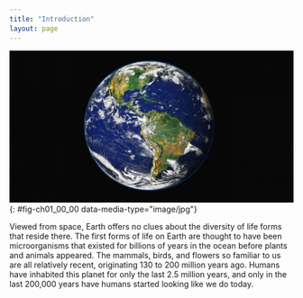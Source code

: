 ```yaml
---
title: "Introduction"
layout: page
---
```



<?cnx.eoc class="summary" title="Sections Summary"?>

<?cnx.eoc class="art-exercise" title="Art Connections"?>

<?cnx.eoc class="multiple-choice" title="Multiple Choice"?>

<?cnx.eoc class="free-response" title="Free Response"?>

 ![Photo depicts Earth from space.](../resources/Figure_01_00_00.jpg "This NASA image is a composite of several satellite-based views of Earth. To make the whole-Earth image, NASA scientists combine observations of different parts of the planet. (credit: NASA/GSFC/NOAA/USGS)"){: #fig-ch01_00_00 data-media-type="image/jpg"}

Viewed from space, Earth offers no clues about the diversity of life forms that reside there. The first forms of life on Earth are thought to have been microorganisms that existed for billions of years in the ocean before plants and animals appeared. The mammals, birds, and flowers so familiar to us are all relatively recent, originating 130 to 200 million years ago. Humans have inhabited this planet for only the last 2.5 million years, and only in the last 200,000 years have humans started looking like we do today.


